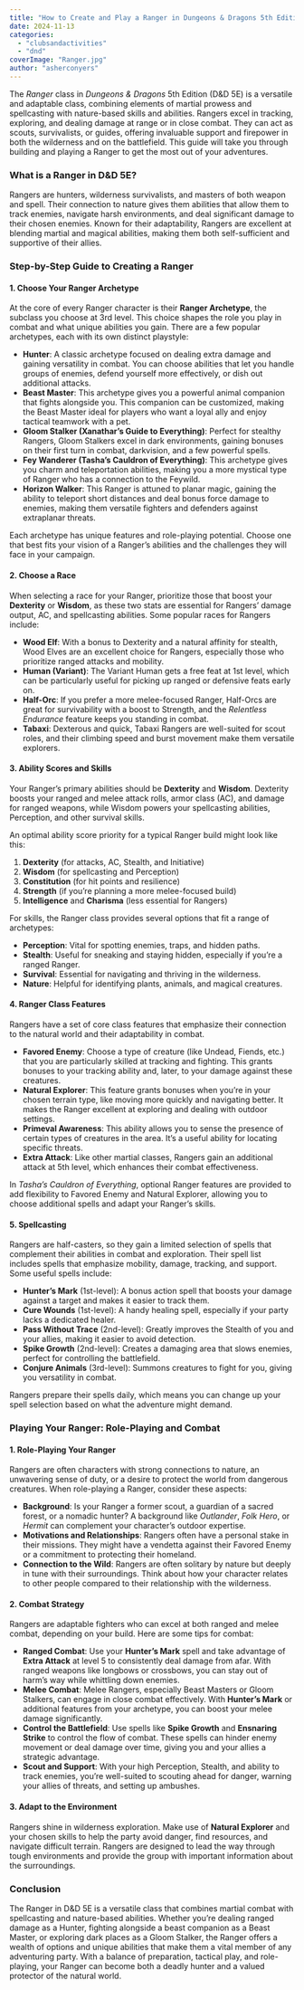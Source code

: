 ```yaml
---
title: "How to Create and Play a Ranger in Dungeons & Dragons 5th Edition"
date: 2024-11-13
categories: 
  - "clubsandactivities"
  - "dnd"
coverImage: "Ranger.jpg"
author: "asherconyers"
---
```


The _Ranger_ class in _Dungeons & Dragons_ 5th Edition (D&D 5E) is a versatile and adaptable class, combining elements of martial prowess and spellcasting with nature-based skills and abilities. Rangers excel in tracking, exploring, and dealing damage at range or in close combat. They can act as scouts, survivalists, or guides, offering invaluable support and firepower in both the wilderness and on the battlefield. This guide will take you through building and playing a Ranger to get the most out of your adventures.

### **What is a Ranger in D&D 5E?**

Rangers are hunters, wilderness survivalists, and masters of both weapon and spell. Their connection to nature gives them abilities that allow them to track enemies, navigate harsh environments, and deal significant damage to their chosen enemies. Known for their adaptability, Rangers are excellent at blending martial and magical abilities, making them both self-sufficient and supportive of their allies.

### **Step-by-Step Guide to Creating a Ranger**

#### 1\. **Choose Your Ranger Archetype**

At the core of every Ranger character is their **Ranger Archetype**, the subclass you choose at 3rd level. This choice shapes the role you play in combat and what unique abilities you gain. There are a few popular archetypes, each with its own distinct playstyle:

- **Hunter**: A classic archetype focused on dealing extra damage and gaining versatility in combat. You can choose abilities that let you handle groups of enemies, defend yourself more effectively, or dish out additional attacks.
- **Beast Master**: This archetype gives you a powerful animal companion that fights alongside you. This companion can be customized, making the Beast Master ideal for players who want a loyal ally and enjoy tactical teamwork with a pet.
- **Gloom Stalker (Xanathar’s Guide to Everything)**: Perfect for stealthy Rangers, Gloom Stalkers excel in dark environments, gaining bonuses on their first turn in combat, darkvision, and a few powerful spells.
- **Fey Wanderer (Tasha’s Cauldron of Everything)**: This archetype gives you charm and teleportation abilities, making you a more mystical type of Ranger who has a connection to the Feywild.
- **Horizon Walker**: This Ranger is attuned to planar magic, gaining the ability to teleport short distances and deal bonus force damage to enemies, making them versatile fighters and defenders against extraplanar threats.

Each archetype has unique features and role-playing potential. Choose one that best fits your vision of a Ranger’s abilities and the challenges they will face in your campaign.

#### 2\. **Choose a Race**

When selecting a race for your Ranger, prioritize those that boost your **Dexterity** or **Wisdom**, as these two stats are essential for Rangers’ damage output, AC, and spellcasting abilities. Some popular races for Rangers include:

- **Wood Elf**: With a bonus to Dexterity and a natural affinity for stealth, Wood Elves are an excellent choice for Rangers, especially those who prioritize ranged attacks and mobility.
- **Human (Variant)**: The Variant Human gets a free feat at 1st level, which can be particularly useful for picking up ranged or defensive feats early on.
- **Half-Orc**: If you prefer a more melee-focused Ranger, Half-Orcs are great for survivability with a boost to Strength, and the _Relentless Endurance_ feature keeps you standing in combat.
- **Tabaxi**: Dexterous and quick, Tabaxi Rangers are well-suited for scout roles, and their climbing speed and burst movement make them versatile explorers.

#### 3\. **Ability Scores and Skills**

Your Ranger’s primary abilities should be **Dexterity** and **Wisdom**. Dexterity boosts your ranged and melee attack rolls, armor class (AC), and damage for ranged weapons, while Wisdom powers your spellcasting abilities, Perception, and other survival skills.

An optimal ability score priority for a typical Ranger build might look like this:

1. **Dexterity** (for attacks, AC, Stealth, and Initiative)
2. **Wisdom** (for spellcasting and Perception)
3. **Constitution** (for hit points and resilience)
4. **Strength** (if you’re planning a more melee-focused build)
5. **Intelligence** and **Charisma** (less essential for Rangers)

For skills, the Ranger class provides several options that fit a range of archetypes:

- **Perception**: Vital for spotting enemies, traps, and hidden paths.
- **Stealth**: Useful for sneaking and staying hidden, especially if you’re a ranged Ranger.
- **Survival**: Essential for navigating and thriving in the wilderness.
- **Nature**: Helpful for identifying plants, animals, and magical creatures.

#### 4\. **Ranger Class Features**

Rangers have a set of core class features that emphasize their connection to the natural world and their adaptability in combat.

- **Favored Enemy**: Choose a type of creature (like Undead, Fiends, etc.) that you are particularly skilled at tracking and fighting. This grants bonuses to your tracking ability and, later, to your damage against these creatures.
- **Natural Explorer**: This feature grants bonuses when you’re in your chosen terrain type, like moving more quickly and navigating better. It makes the Ranger excellent at exploring and dealing with outdoor settings.
- **Primeval Awareness**: This ability allows you to sense the presence of certain types of creatures in the area. It’s a useful ability for locating specific threats.
- **Extra Attack**: Like other martial classes, Rangers gain an additional attack at 5th level, which enhances their combat effectiveness.

In _Tasha’s Cauldron of Everything_, optional Ranger features are provided to add flexibility to Favored Enemy and Natural Explorer, allowing you to choose additional spells and adapt your Ranger’s skills.

#### 5\. **Spellcasting**

Rangers are half-casters, so they gain a limited selection of spells that complement their abilities in combat and exploration. Their spell list includes spells that emphasize mobility, damage, tracking, and support. Some useful spells include:

- **Hunter’s Mark** (1st-level): A bonus action spell that boosts your damage against a target and makes it easier to track them.
- **Cure Wounds** (1st-level): A handy healing spell, especially if your party lacks a dedicated healer.
- **Pass Without Trace** (2nd-level): Greatly improves the Stealth of you and your allies, making it easier to avoid detection.
- **Spike Growth** (2nd-level): Creates a damaging area that slows enemies, perfect for controlling the battlefield.
- **Conjure Animals** (3rd-level): Summons creatures to fight for you, giving you versatility in combat.

Rangers prepare their spells daily, which means you can change up your spell selection based on what the adventure might demand.

### **Playing Your Ranger: Role-Playing and Combat**

#### 1\. **Role-Playing Your Ranger**

Rangers are often characters with strong connections to nature, an unwavering sense of duty, or a desire to protect the world from dangerous creatures. When role-playing a Ranger, consider these aspects:

- **Background**: Is your Ranger a former scout, a guardian of a sacred forest, or a nomadic hunter? A background like _Outlander_, _Folk Hero_, or _Hermit_ can complement your character’s outdoor expertise.
- **Motivations and Relationships**: Rangers often have a personal stake in their missions. They might have a vendetta against their Favored Enemy or a commitment to protecting their homeland.
- **Connection to the Wild**: Rangers are often solitary by nature but deeply in tune with their surroundings. Think about how your character relates to other people compared to their relationship with the wilderness.

#### 2\. **Combat Strategy**

Rangers are adaptable fighters who can excel at both ranged and melee combat, depending on your build. Here are some tips for combat:

- **Ranged Combat**: Use your **Hunter’s Mark** spell and take advantage of **Extra Attack** at level 5 to consistently deal damage from afar. With ranged weapons like longbows or crossbows, you can stay out of harm’s way while whittling down enemies.
- **Melee Combat**: Melee Rangers, especially Beast Masters or Gloom Stalkers, can engage in close combat effectively. With **Hunter’s Mark** or additional features from your archetype, you can boost your melee damage significantly.
- **Control the Battlefield**: Use spells like **Spike Growth** and **Ensnaring Strike** to control the flow of combat. These spells can hinder enemy movement or deal damage over time, giving you and your allies a strategic advantage.
- **Scout and Support**: With your high Perception, Stealth, and ability to track enemies, you’re well-suited to scouting ahead for danger, warning your allies of threats, and setting up ambushes.

#### 3\. **Adapt to the Environment**

Rangers shine in wilderness exploration. Make use of **Natural Explorer** and your chosen skills to help the party avoid danger, find resources, and navigate difficult terrain. Rangers are designed to lead the way through tough environments and provide the group with important information about the surroundings.

### **Conclusion**

The Ranger in D&D 5E is a versatile class that combines martial combat with spellcasting and nature-based abilities. Whether you’re dealing ranged damage as a Hunter, fighting alongside a beast companion as a Beast Master, or exploring dark places as a Gloom Stalker, the Ranger offers a wealth of options and unique abilities that make them a vital member of any adventuring party. With a balance of preparation, tactical play, and role-playing, your Ranger can become both a deadly hunter and a valued protector of the natural world.
